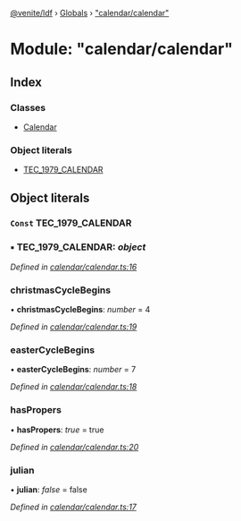 [@venite/ldf](../README.md) › [Globals](../globals.md) › ["calendar/calendar"](_calendar_calendar_.md)

# Module: "calendar/calendar"

## Index

### Classes

* [Calendar](../classes/_calendar_calendar_.calendar.md)

### Object literals

* [TEC_1979_CALENDAR](_calendar_calendar_.md#const-tec_1979_calendar)

## Object literals

### `Const` TEC_1979_CALENDAR

### ▪ **TEC_1979_CALENDAR**: *object*

*Defined in [calendar/calendar.ts:16](https://github.com/gbj/venite/blob/944535b/ldf/src/calendar/calendar.ts#L16)*

###  christmasCycleBegins

• **christmasCycleBegins**: *number* = 4

*Defined in [calendar/calendar.ts:19](https://github.com/gbj/venite/blob/944535b/ldf/src/calendar/calendar.ts#L19)*

###  easterCycleBegins

• **easterCycleBegins**: *number* = 7

*Defined in [calendar/calendar.ts:18](https://github.com/gbj/venite/blob/944535b/ldf/src/calendar/calendar.ts#L18)*

###  hasPropers

• **hasPropers**: *true* = true

*Defined in [calendar/calendar.ts:20](https://github.com/gbj/venite/blob/944535b/ldf/src/calendar/calendar.ts#L20)*

###  julian

• **julian**: *false* = false

*Defined in [calendar/calendar.ts:17](https://github.com/gbj/venite/blob/944535b/ldf/src/calendar/calendar.ts#L17)*
